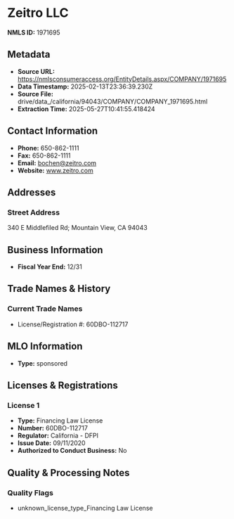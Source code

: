# Zeitro LLC

**NMLS ID:** 1971695

## Metadata
- **Source URL:** https://nmlsconsumeraccess.org/EntityDetails.aspx/COMPANY/1971695
- **Data Timestamp:** 2025-02-13T23:36:39.230Z
- **Source File:** drive/data_/california/94043/COMPANY/COMPANY_1971695.html
- **Extraction Time:** 2025-05-27T10:41:55.418424

## Contact Information
- **Phone:** 650-862-1111
- **Fax:** 650-862-1111
- **Email:** bochen@zeitro.com
- **Website:** www.zeitro.com

## Addresses
### Street Address
340 E Middlefiled Rd; Mountain View, CA 94043

## Business Information
- **Fiscal Year End:** 12/31

## Trade Names & History
### Current Trade Names
- License/Registration #: 60DBO-112717

## MLO Information
- **Type:** sponsored

## Licenses & Registrations

### License 1
- **Type:** Financing Law License
- **Number:** 60DBO-112717
- **Regulator:** California - DFPI
- **Issue Date:** 09/11/2020
- **Authorized to Conduct Business:** No

## Quality & Processing Notes
### Quality Flags
- unknown_license_type_Financing Law License
